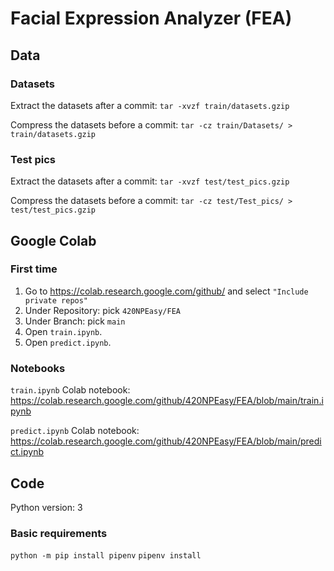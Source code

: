 # Facial Expression Analyzer (FEA)

## Data
### Datasets
Extract the datasets after a commit:
```tar -xvzf train/datasets.gzip```

Compress the datasets before a commit:
```tar -cz train/Datasets/ > train/datasets.gzip```

### Test pics
Extract the datasets after a commit:
```tar -xvzf test/test_pics.gzip```

Compress the datasets before a commit:
```tar -cz test/Test_pics/ > test/test_pics.gzip```

## Google Colab
### First time
1. Go to https://colab.research.google.com/github/ and select `"Include private repos"`
2. Under Repository: pick `420NPEasy/FEA`
3. Under Branch: pick `main`
1. Open `train.ipynb`.
2. Open `predict.ipynb`.

### Notebooks
`train.ipynb` Colab notebook: https://colab.research.google.com/github/420NPEasy/FEA/blob/main/train.ipynb

`predict.ipynb` Colab notebook: https://colab.research.google.com/github/420NPEasy/FEA/blob/main/predict.ipynb

## Code
Python version: 3

### Basic requirements
`python -m pip install pipenv`
`pipenv install`
